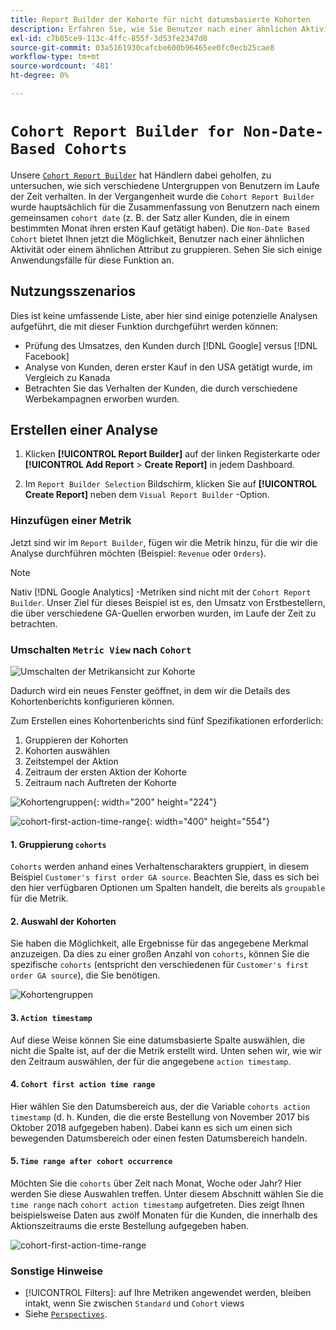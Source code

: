 ```yaml
---
title: Report Builder der Kohorte für nicht datumsbasierte Kohorten
description: Erfahren Sie, wie Sie Benutzer nach einer ähnlichen Aktivität oder einem ähnlichen Attribut gruppieren.
exl-id: c7b85ce9-113c-4ffc-855f-3d53fe2347d8
source-git-commit: 03a5161930cafcbe600b96465ee0fc0ecb25cae8
workflow-type: tm+mt
source-wordcount: '481'
ht-degree: 0%

---
```


# `Cohort Report Builder for Non-Date-Based Cohorts`

Unsere [`Cohort Report Builder`](../dev-reports/cohort-rpt-bldr.md) hat Händlern dabei geholfen, zu untersuchen, wie sich verschiedene Untergruppen von Benutzern im Laufe der Zeit verhalten. In der Vergangenheit wurde die `Cohort Report Builder` wurde hauptsächlich für die Zusammenfassung von Benutzern nach einem gemeinsamen `cohort date` (z. B. der Satz aller Kunden, die in einem bestimmten Monat ihren ersten Kauf getätigt haben). Die `Non-Date Based Cohort` bietet Ihnen jetzt die Möglichkeit, Benutzer nach einer ähnlichen Aktivität oder einem ähnlichen Attribut zu gruppieren. Sehen Sie sich einige Anwendungsfälle für diese Funktion an.

## Nutzungsszenarios

Dies ist keine umfassende Liste, aber hier sind einige potenzielle Analysen aufgeführt, die mit dieser Funktion durchgeführt werden können:

* Prüfung des Umsatzes, den Kunden durch [!DNL Google] versus [!DNL Facebook]
* Analyse von Kunden, deren erster Kauf in den USA getätigt wurde, im Vergleich zu Kanada
* Betrachten Sie das Verhalten der Kunden, die durch verschiedene Werbekampagnen erworben wurden.

## Erstellen einer Analyse

1. Klicken **[!UICONTROL Report Builder]** auf der linken Registerkarte oder **[!UICONTROL Add Report** > **Create Report]** in jedem Dashboard.

1. Im `Report Builder Selection` Bildschirm, klicken Sie auf **[!UICONTROL Create Report]** neben dem `Visual Report Builder` -Option.

### Hinzufügen einer Metrik

Jetzt sind wir im `Report Builder`, fügen wir die Metrik hinzu, für die wir die Analyse durchführen möchten (Beispiel: `Revenue` oder `Orders`).

>[!NOTE]
>
>Nativ [!DNL Google Analytics] -Metriken sind nicht mit der `Cohort Report Builder`. Unser Ziel für dieses Beispiel ist es, den Umsatz von Erstbestellern, die über verschiedene GA-Quellen erworben wurden, im Laufe der Zeit zu betrachten.

### Umschalten `Metric View` nach `Cohort`

![Umschalten der Metrikansicht zur Kohorte](../../assets/1-toggle-metric-view-to-cohort.png)

Dadurch wird ein neues Fenster geöffnet, in dem wir die Details des Kohortenberichts konfigurieren können.

Zum Erstellen eines Kohortenberichts sind fünf Spezifikationen erforderlich:

1. Gruppieren der Kohorten
1. Kohorten auswählen
1. Zeitstempel der Aktion
1. Zeitraum der ersten Aktion der Kohorte
1. Zeitraum nach Auftreten der Kohorte

![Kohortengruppen](../../assets/2-cohort-groups.png){: width=&quot;200&quot; height=&quot;224&quot;}

![cohort-first-action-time-range](../../assets/3-cohort-first-action-time-range.png){: width=&quot;400&quot; height=&quot;554&quot;}

#### 1. Gruppierung `cohorts`

`Cohorts` werden anhand eines Verhaltenscharakters gruppiert, in diesem Beispiel `Customer's first order GA source`. Beachten Sie, dass es sich bei den hier verfügbaren Optionen um Spalten handelt, die bereits als `groupable` für die Metrik.

#### 2. Auswahl der Kohorten

Sie haben die Möglichkeit, alle Ergebnisse für das angegebene Merkmal anzuzeigen. Da dies zu einer großen Anzahl von `cohorts`, können Sie die spezifische `cohorts` (entspricht den verschiedenen für `Customer's first order GA source`), die Sie benötigen.

![Kohortengruppen](../../assets/4-cohort-groups.png)<!--{: width="300" height="338"}-->

#### 3. `Action timestamp`

Auf diese Weise können Sie eine datumsbasierte Spalte auswählen, die nicht die Spalte ist, auf der die Metrik erstellt wird. Unten sehen wir, wie wir den Zeitraum auswählen, der für die angegebene `action timestamp`.

#### 4. `Cohort first action time range`

Hier wählen Sie den Datumsbereich aus, der die Variable `cohorts action timestamp` (d. h. Kunden, die die erste Bestellung von November 2017 bis Oktober 2018 aufgegeben haben). Dabei kann es sich um einen sich bewegenden Datumsbereich oder einen festen Datumsbereich handeln.

#### 5. `Time range after cohort occurrence`

Möchten Sie die `cohorts` über Zeit nach Monat, Woche oder Jahr? Hier werden Sie diese Auswahlen treffen. Unter diesem Abschnitt wählen Sie die `time range` nach `cohort action timestamp` aufgetreten. Dies zeigt Ihnen beispielsweise Daten aus zwölf Monaten für die Kunden, die innerhalb des Aktionszeitraums die erste Bestellung aufgegeben haben.

![cohort-first-action-time-range](../../assets/5-cohort-first-action-time-range.png)<!--{: width="400" height="557"}-->

### Sonstige Hinweise

* [!UICONTROL Filters]: auf Ihre Metriken angewendet werden, bleiben intakt, wenn Sie zwischen `Standard` und `Cohort` views
* Siehe [`Perspectives`](../../data-analyst/dev-reports/cohort-rpt-bldr.md).
